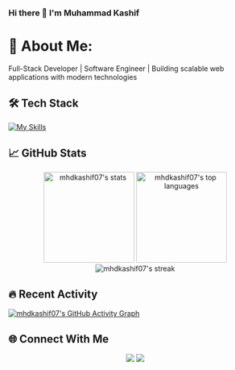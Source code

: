 ### Hi there 👋 I'm Muhammad Kashif

# 💫 About Me:
Full-Stack Developer | Software Engineer | Building scalable web applications with modern technologies

## 🛠 Tech Stack
[![My Skills](https://skillicons.dev/icons?i=react,nextjs,nodejs,express,graphql,mongodb,firebase,aws,docker,ts,js,html,css,tailwind,redux)](https://skillicons.dev)

## 📈 GitHub Stats

<div align="center">
  <!-- Updated stats widgets with refresh -->
  <img height="180em" src="https://github-readme-stats.vercel.app/api?username=mhdkashif07&show_icons=true&theme=radical&include_all_commits=true&count_private=true&cache_seconds=86400" alt="mhdkashif07's stats" />
  
  <img height="180em" src="https://github-readme-stats.vercel.app/api/top-langs/?username=mhdkashif07&layout=compact&langs_count=8&theme=radical&cache_seconds=86400" alt="mhdkashif07's top languages" />
</div>

<div align="center">
  <!-- Streak stats with forced refresh -->
  <img src="https://github-readme-streak-stats.herokuapp.com/?user=mhdkashif07&theme=radical&date_format=j%20M%5B%20Y%5D&cache_seconds=86400" alt="mhdkashif07's streak" />
</div>

## 🔥 Recent Activity
<!-- GitHub Readme Activity Graph - Updates more frequently -->
[![mhdkashif07's GitHub Activity Graph](https://github-readme-activity-graph.vercel.app/graph?username=mhdkashif07&theme=radical&area=true&hide_border=true)](https://github.com/ashutosh00710/github-readme-activity-graph)

## 🌐 Connect With Me
<p align="center">
  <a href="https://www.linkedin.com/in/mhdkashif07/"><img src="https://img.shields.io/badge/-LinkedIn-0077B5?style=for-the-badge&logo=LinkedIn&logoColor=white"/></a>
  <a href="mailto:dexcoder7@gmail.com"><img src="https://img.shields.io/badge/-Gmail-D14836?style=for-the-badge&logo=Gmail&logoColor=white"/></a>
</p>
